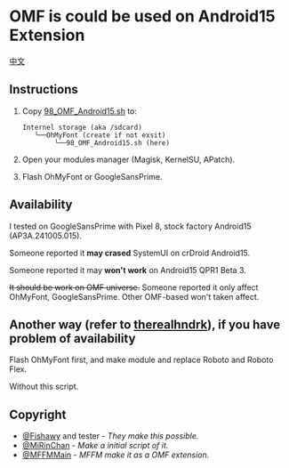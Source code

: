 # OMF is could be used on Android15 Extension

[中文](README.zh-CN.md)

## Instructions

1. Copy [98_OMF_Android15.sh](98_OMF_Android15.sh) to:

    ```plain
    Internel storage (aka /sdcard)
       ╰──OhMyFont (create if not exsit)
            ╰──98_OMF_Android15.sh (here)
    ```

2. Open your modules manager (Magisk, KernelSU, APatch).
3. Flash OhMyFont or GoogleSansPrime.

## Availability

I tested on GoogleSansPrime with Pixel 8, stock factory Android15 (AP3A.241005.015).

Someone reported it **may crased** SystemUI on crDroid Android15.

Someone reported it may **won't work** on Android15 QPR1 Beta 3.

~~It should be work on OMF universe.~~ Someone reported it only affect OhMyFont, GoogleSansPrime. Other OMF-based won't taken affect.

## Another way (refer to [therealhndrk](https://t.me/therealhndrk)), if you have problem of availability

Flash OhMyFont first, and make module and replace Roboto and Roboto Flex.

Without this script.

## Copyright

- [@Fishawy](https://t.me/Fishawy) and tester - *They make this possible.*
- [@MiRinChan](https://github.com/MiRinChan) - *Make a initial script of it.*
- [@MFFMMain](https://t.me/MFFMMain) - *MFFM make it as a OMF extension.*
